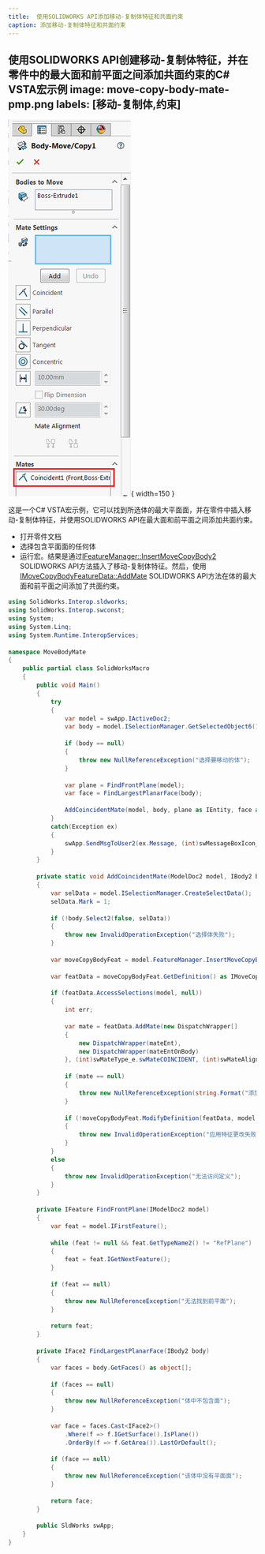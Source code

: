```yaml
---
title:  使用SOLIDWORKS API添加移动-复制体特征和共面约束
caption: 添加移动-复制体特征和共面约束
---
```

 使用SOLIDWORKS API创建移动-复制体特征，并在零件中的最大面和前平面之间添加共面约束的C# VSTA宏示例
image: move-copy-body-mate-pmp.png
labels: [移动-复制体,约束]
---
![添加了共面约束的移动-复制体属性管理器页面](move-copy-body-mate-pmp.png){ width=150 }

这是一个C# VSTA宏示例，它可以找到所选体的最大平面面，并在零件中插入移动-复制体特征，并使用SOLIDWORKS API在最大面和前平面之间添加共面约束。

* 打开零件文档
* 选择包含平面面的任何体
* 运行宏。结果是通过[IFeatureManager::InsertMoveCopyBody2](https://help.solidworks.com/2016/english/api/sldworksapi/solidworks.interop.sldworks~solidworks.interop.sldworks.ifeaturemanager~insertmovecopybody2.html) SOLIDWORKS API方法插入了移动-复制体特征。然后，使用[IMoveCopyBodyFeatureData::AddMate](https://help.solidworks.com/2016/english/api/sldworksapi/SolidWorks.Interop.sldworks~SolidWorks.Interop.sldworks.IMoveCopyBodyFeatureData~AddMate.html) SOLIDWORKS API方法在体的最大面和前平面之间添加了共面约束。

~~~ cs
using SolidWorks.Interop.sldworks;
using SolidWorks.Interop.swconst;
using System;
using System.Linq;
using System.Runtime.InteropServices;

namespace MoveBodyMate
{
    public partial class SolidWorksMacro
    {
        public void Main()
        {
            try
            {
                var model = swApp.IActiveDoc2;
                var body = model.ISelectionManager.GetSelectedObject6(1, -1) as IBody2;

                if (body == null)
                {
                    throw new NullReferenceException("选择要移动的体");
                }

                var plane = FindFrontPlane(model);
                var face = FindLargestPlanarFace(body);

                AddCoincidentMate(model, body, plane as IEntity, face as IEntity);
            }
            catch(Exception ex)
            {
                swApp.SendMsgToUser2(ex.Message, (int)swMessageBoxIcon_e.swMbStop, (int)swMessageBoxBtn_e.swMbOk);
            }
        }

        private static void AddCoincidentMate(ModelDoc2 model, IBody2 body, IEntity mateEnt, IEntity mateEntOnBody)
        {
            var selData = model.ISelectionManager.CreateSelectData();
            selData.Mark = 1;

            if (!body.Select2(false, selData))
            {
                throw new InvalidOperationException("选择体失败");
            }

            var moveCopyBodyFeat = model.FeatureManager.InsertMoveCopyBody2(0, 0, 0, 0, 0, 0, 0, 0, 0, 0, false, 1);

            var featData = moveCopyBodyFeat.GetDefinition() as IMoveCopyBodyFeatureData;

            if (featData.AccessSelections(model, null))
            {
                int err;

                var mate = featData.AddMate(new DispatchWrapper[]
                {
                    new DispatchWrapper(mateEnt),
                    new DispatchWrapper(mateEntOnBody)
                }, (int)swMateType_e.swMateCOINCIDENT, (int)swMateAlign_e.swMateAlignCLOSEST, 0, 0, out err);

                if (mate == null)
                {
                    throw new NullReferenceException(string.Format("添加约束失败: {0}", (swAddMateError_e)err));
                }

                if (!moveCopyBodyFeat.ModifyDefinition(featData, model, null))
                {
                    throw new InvalidOperationException("应用特征更改失败");
                }
            }
            else
            {
                throw new InvalidOperationException("无法访问定义");
            }
        }

        private IFeature FindFrontPlane(IModelDoc2 model)
        {
            var feat = model.IFirstFeature();

            while (feat != null && feat.GetTypeName2() != "RefPlane")
            {
                feat = feat.IGetNextFeature();
            }

            if (feat == null)
            {
                throw new NullReferenceException("无法找到前平面");
            }

            return feat;
        }

        private IFace2 FindLargestPlanarFace(IBody2 body)
        {
            var faces = body.GetFaces() as object[];

            if (faces == null)
            {
                throw new NullReferenceException("体中不包含面");
            }

            var face = faces.Cast<IFace2>()
                .Where(f => f.IGetSurface().IsPlane())
                .OrderBy(f => f.GetArea()).LastOrDefault();

            if (face == null)
            {
                throw new NullReferenceException("该体中没有平面面");
            }

            return face;
        }

        public SldWorks swApp;
    }
}


~~~